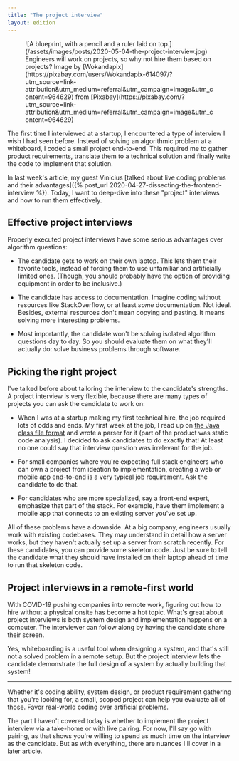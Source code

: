 ```yaml
---
title: "The project interview"
layout: edition
---
```


<figure id="cover-img" markdown="1">
![A blueprint, with a pencil and a ruler laid on top.](/assets/images/posts/2020-05-04-the-project-interview.jpg)
<figcaption markdown="1">Engineers will work on projects, so why not hire them based on projects? Image by [Wokandapix](https://pixabay.com/users/Wokandapix-614097/?utm_source=link-attribution&utm_medium=referral&utm_campaign=image&utm_content=964629) from [Pixabay](https://pixabay.com/?utm_source=link-attribution&utm_medium=referral&utm_campaign=image&utm_content=964629)
</figcaption>
</figure>

The first time I interviewed at a startup, I encountered a type of interview I wish I had seen before. Instead of solving an algorithmic problem at a whiteboard, I coded a small project end-to-end. This required me to gather product requirements, translate them to a technical solution and finally write the code to implement that solution.

In last week's article, my guest Vinicius [talked about live coding problems and their advantages]({% post_url 2020-04-27-dissecting-the-frontend-interview %}). Today, I want to deep-dive into these "project" interviews and how to run them effectively.

## Effective project interviews

Properly executed project interviews have some serious advantages over algorithm questions:

- The candidate gets to work on their own laptop. This lets them their favorite tools, instead of forcing them to use unfamiliar and artificially limited ones. (Though, you should probably have the option of providing equipment in order to be inclusive.)

- The candidate has access to documentation. Imagine coding without resources like StackOverflow, or at least _some_ documentation. Not ideal. Besides, external resources don't mean copying and pasting. It means solving more interesting problems.

- Most importantly, the candidate won't be solving isolated algorithm questions day to day. So you should evaluate them on what they'll actually do: solve business problems through software.

## Picking the right project

I've talked before about tailoring the interview to the candidate's strengths. A project interview is very flexible, because there are many types of projects you can ask the candidate to work on:

- When I was at a startup making my first technical hire, the job required lots of odds and ends. My first week at the job, I read up on [the Java class file format](https://docs.oracle.com/javase/specs/jvms/se8/html/jvms-4.html) and wrote a parser for it (part of the product was static code analysis). I decided to ask candidates to do exactly that! At least no one could say that interview question was irrelevant for the job.

- For small companies where you're expecting full stack engineers who can own a project from ideation to implementation, creating a web or mobile app end-to-end is a very typical job requirement. Ask the candidate to do that.

- For candidates who are more specialized, say a front-end expert, emphasize that part of the stack. For example, have them implement a mobile app that connects to an existing server you've set up.

All of these problems have a downside. At a big company, engineers usually work with existing codebases. They may understand in detail how a server works, but they haven't actually set up a server from scratch recently. For these candidates, you can provide some skeleton code. Just be sure to tell the candidate what they should have installed on their laptop ahead of time to run that skeleton code.

## Project interviews in a remote-first world

With COVID-19 pushing companies into remote work, figuring out how to hire without a physical onsite has become a hot topic. What's great about project interviews is both system design and implementation happens on a computer. The interviewer can follow along by having the candidate share their screen.

Yes, whiteboarding is a useful tool when designing a system, and that's still not a solved problem in a remote setup. But the project interview lets the candidate demonstrate the full design of a system by actually building that system!

---

Whether it's coding ability, system design, or product requirement gathering that you're looking for, a small, scoped project can help you evaluate all of those. Favor real-world coding over artificial problems.

The part I haven't covered today is whether to implement the project interview via a take-home or with live pairing. For now, I'll say go with pairing, as that shows you're willing to spend as much time on the interview as the candidate. But as with everything, there are nuances I'll cover in a later article.
